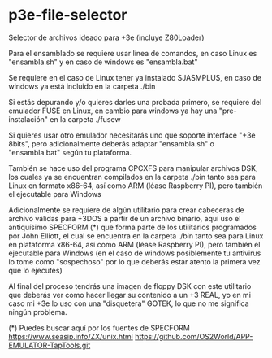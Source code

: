# p3e-file-selector
Selector de archivos ideado para +3e (incluye Z80Loader)

Para el ensamblado se requiere usar línea de comandos, en caso Linux es "ensambla.sh" y en caso de windows es "ensambla.bat"

Se requiere en el caso de Linux tener ya instalado SJASMPLUS, en caso de windows ya está incluido en la carpeta ./bin

Si estás depurando y/o quieres darles una probada primero, se requiere del emulador FUSE en Linux, en cambio para windows ya hay una "pre-instalación" en la carpeta ./fusew

Si quieres usar otro emulador necesitarás uno que soporte interface "+3e 8bits", pero adicionalmente deberás adaptar "ensambla.sh" o "ensambla.bat" según tu plataforma.

También se hace uso del programa CPCXFS para manipular archivos DSK, los cuales ya se encuentran compilados en la carpeta ./bin tanto sea para Linux en formato x86-64, así como ARM (léase Raspberry PI), pero también el ejecutable para Windows

Adicionalmente se requiere de algún utilitario para crear cabeceras de archivo válidas para +3DOS a partir de un archivo binario, aquí uso el antiquísimo SPECFORM (*) que forma parte de los utilitarios programados por John Elliott, el cual se encuentra en la carpeta ./bin tanto sea para Linux en plataforma x86-64, así como ARM (léase Raspberry PI), pero también el ejecutable para Windows (en el caso de windows posiblemente tu antivirus lo tome como "sospechoso" por lo que deberás estar atento la primera vez que lo ejecutes)

Al final del proceso tendrás una imagen de floppy DSK con este utilitario que deberás ver como hacer llegar su contenido a un +3 REAL, yo en mi caso mi +3e lo uso con una "disquetera" GOTEK, lo que no me significa ningún problema.

(*) Puedes buscar aquí por los fuentes de SPECFORM
https://www.seasip.info/ZX/unix.html
https://github.com/OS2World/APP-EMULATOR-TapTools.git